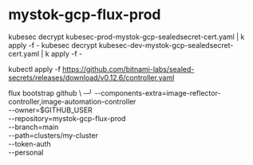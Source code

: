 # mystok-gcp-flux-prod

kubesec decrypt kubesec-prod-mystok-gcp-sealedsecret-cert.yaml | k apply -f -
kubesec decrypt kubesec-dev-mystok-gcp-sealedsecret-cert.yaml | k apply -f -

kubectl apply -f https://github.com/bitnami-labs/sealed-secrets/releases/download/v0.12.6/controller.yaml

flux bootstrap github \                                                                                                                                     ─╯
  --components-extra=image-reflector-controller,image-automation-controller \
  --owner=$GITHUB_USER \
  --repository=mystok-gcp-flux-prod \
  --branch=main \
  --path=clusters/my-cluster \
  --token-auth \
  --personal

